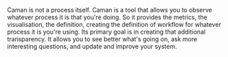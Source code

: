 Caman is not a process itself. Caman is a tool that allows you to observe whatever process it is that you're doing. So it provides the metrics, the visualisation, the definition, creating the definition of workflow for whatever process it is you're using. Its primary goal is in creating that additional transparency. It allows you to see better what's going on, ask more interesting questions, and update and improve your system.